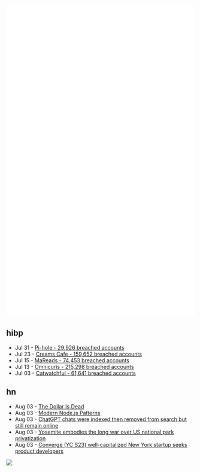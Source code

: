 ![Metrics](https://raw.githubusercontent.com/phixion/phixion/master/metrics.svg)

## hibp

<!--
for https://github.com/phixion/phixion/blob/main/.github/workflows/feeds.yml
-->
<!--START_SECTION:haveibeenpwnd-->
- Jul 31 - [Pi-hole - 29,926 breached accounts](https://haveibeenpwned.com/Breach/ThePi-Hole)
- Jul 23 - [Creams Cafe - 159,652 breached accounts](https://haveibeenpwned.com/Breach/CreamsCafe)
- Jul 15 - [MaReads - 74,453 breached accounts](https://haveibeenpwned.com/Breach/MaReads)
- Jul 13 - [Omnicuris - 215,298 breached accounts](https://haveibeenpwned.com/Breach/Omnicuris)
- Jul 03 - [Catwatchful - 61,641 breached accounts](https://haveibeenpwned.com/Breach/Catwatchful)
<!--END_SECTION:haveibeenpwnd-->

## hn

<!--
for https://github.com/phixion/phixion/blob/main/.github/workflows/feeds.yml
-->
<!--START_SECTION:hn-->
- Aug 03 - [The Dollar Is Dead](https://mathmeetsmoney.substack.com/p/the-dollar-is-dead)
- Aug 03 - [Modern Node.js Patterns](https://kashw1n.com/blog/nodejs-2025/)
- Aug 03 - [ChatGPT chats were indexed then removed from search but still remain online](https://growtika.com/chatgpt-shared-chats-seo-indexing-privacy-leak/)
- Aug 03 - [Yosemite embodies the long war over US national park privatization](https://theconversation.com/yosemite-embodies-the-long-war-over-us-national-park-privatization-261133)
- Aug 03 - [Converge (YC S23) well-capitalized New York startup seeks product developers](https://www.runconverge.com/careers)
<!--END_SECTION:hn-->

<!--
for https://yhype.me
-->
![](https://hit.yhype.me/github/profile?user_id=13013670)

